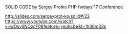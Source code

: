 SOLID CODE by Sergey Protko
PHP fwdays'17 Conference

http://slides.com/sergeyprot-ko/solid#/22
https://www.youtube.com/watch?v=wOsv6NOzcF0&feature=youtu.be&t=1h36m33s

